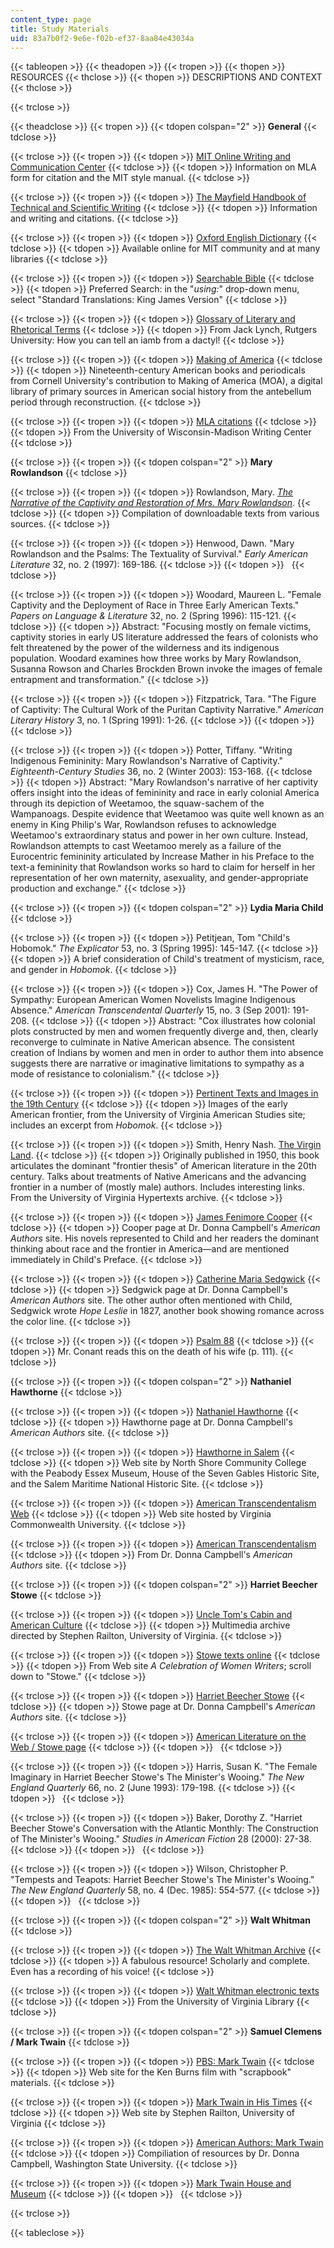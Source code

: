 ```yaml
---
content_type: page
title: Study Materials
uid: 83a7b0f2-9e6e-f02b-ef37-8aa84e43034a
---
```


{{< tableopen >}}
{{< theadopen >}}
{{< tropen >}}
{{< thopen >}}
RESOURCES
{{< thclose >}}
{{< thopen >}}
DESCRIPTIONS AND CONTEXT
{{< thclose >}}

{{< trclose >}}

{{< theadclose >}}
{{< tropen >}}
{{< tdopen colspan="2" >}}
**General**
{{< tdclose >}}

{{< trclose >}}
{{< tropen >}}
{{< tdopen >}}
[MIT Online Writing and Communication Center](http://web.mit.edu/writing/)
{{< tdclose >}}
{{< tdopen >}}
Information on MLA form for citation and the MIT style manual.
{{< tdclose >}}

{{< trclose >}}
{{< tropen >}}
{{< tdopen >}}
[The Mayfield Handbook of Technical and Scientific Writing](http://www.mhhe.com/mayfieldpub/tsw/home.htm)
{{< tdclose >}}
{{< tdopen >}}
Information and writing and citations.
{{< tdclose >}}

{{< trclose >}}
{{< tropen >}}
{{< tdopen >}}
[Oxford English Dictionary](http://www.oed.com/)
{{< tdclose >}}
{{< tdopen >}}
Available online for MIT community and at many libraries
{{< tdclose >}}

{{< trclose >}}
{{< tropen >}}
{{< tdopen >}}
[Searchable Bible](http://bible.crosswalk.com/)
{{< tdclose >}}
{{< tdopen >}}
Preferred Search: in the "_using:_" drop-down menu, select "Standard Translations: King James Version"
{{< tdclose >}}

{{< trclose >}}
{{< tropen >}}
{{< tdopen >}}
[Glossary of Literary and Rhetorical Terms](https://wps.prenhall.com/wps/media/objects/1188/1217309/McMahanglossary.pdf)
{{< tdclose >}}
{{< tdopen >}}
From Jack Lynch, Rutgers University: How you can tell an iamb from a dactyl!
{{< tdclose >}}

{{< trclose >}}
{{< tropen >}}
{{< tdopen >}}
[Making of America](http://cdl.library.cornell.edu/moa/)
{{< tdclose >}}
{{< tdopen >}}
Nineteenth-century American books and periodicals from Cornell University's contribution to Making of America (MOA), a digital library of primary sources in American social history from the antebellum period through reconstruction.
{{< tdclose >}}

{{< trclose >}}
{{< tropen >}}
{{< tdopen >}}
[MLA citations](http://www.wisc.edu/writing/Handbook/DocMLA.html)
{{< tdclose >}}
{{< tdopen >}}
From the University of Wisconsin-Madison Writing Center
{{< tdclose >}}

{{< trclose >}}
{{< tropen >}}
{{< tdopen colspan="2" >}}
**Mary Rowlandson**
{{< tdclose >}}

{{< trclose >}}
{{< tropen >}}
{{< tdopen >}}
Rowlandson, Mary. [_The Narrative of the Captivity and Restoration of Mrs. Mary Rowlandson_](http://onlinebooks.library.upenn.edu/webbin/gutbook/lookup?num=851).
{{< tdclose >}}
{{< tdopen >}}
Compilation of downloadable texts from various sources.
{{< tdclose >}}

{{< trclose >}}
{{< tropen >}}
{{< tdopen >}}
Henwood, Dawn. "Mary Rowlandson and the Psalms: The Textuality of Survival." _Early American Literature_ 32, no. 2 (1997): 169-186.
{{< tdclose >}}
{{< tdopen >}}
 
{{< tdclose >}}

{{< trclose >}}
{{< tropen >}}
{{< tdopen >}}
Woodard, Maureen L. "Female Captivity and the Deployment of Race in Three Early American Texts." _Papers on Language & Literature_ 32, no. 2 (Spring 1996): 115-121.
{{< tdclose >}}
{{< tdopen >}}
Abstract: "Focusing mostly on female victims, captivity stories in early US literature addressed the fears of colonists who felt threatened by the power of the wilderness and its indigenous population. Woodard examines how three works by Mary Rowlandson, Susanna Rowson and Charles Brockden Brown invoke the images of female entrapment and transformation."
{{< tdclose >}}

{{< trclose >}}
{{< tropen >}}
{{< tdopen >}}
Fitzpatrick, Tara. "The Figure of Captivity: The Cultural Work of the Puritan Captivity Narrative." _American Literary History_ 3, no. 1 (Spring 1991): 1-26.
{{< tdclose >}}
{{< tdopen >}}
 
{{< tdclose >}}

{{< trclose >}}
{{< tropen >}}
{{< tdopen >}}
Potter, Tiffany. "Writing Indigenous Femininity: Mary Rowlandson's Narrative of Captivity." _Eighteenth-Century Studies_ 36, no. 2 (Winter 2003): 153-168.
{{< tdclose >}}
{{< tdopen >}}
Abstract: "Mary Rowlandson's narrative of her captivity offers insight into the ideas of femininity and race in early colonial America through its depiction of Weetamoo, the squaw-sachem of the Wampanoags. Despite evidence that Weetamoo was quite well known as an enemy in King Philip's War, Rowlandson refuses to acknowledge Weetamoo's extraordinary status and power in her own culture. Instead, Rowlandson attempts to cast Weetamoo merely as a failure of the Eurocentric femininity articulated by Increase Mather in his Preface to the text-a femininity that Rowlandson works so hard to claim for herself in her representation of her own maternity, asexuality, and gender-appropriate production and exchange."
{{< tdclose >}}

{{< trclose >}}
{{< tropen >}}
{{< tdopen colspan="2" >}}
**Lydia Maria Child**
{{< tdclose >}}

{{< trclose >}}
{{< tropen >}}
{{< tdopen >}}
Petitjean, Tom "Child's Hobomok." _The Explicator_ 53, no. 3 (Spring 1995): 145-147.
{{< tdclose >}}
{{< tdopen >}}
A brief consideration of Child's treatment of mysticism, race, and gender in _Hobomok_.
{{< tdclose >}}

{{< trclose >}}
{{< tropen >}}
{{< tdopen >}}
Cox, James H. "The Power of Sympathy: European American Women Novelists Imagine Indigenous Absence." _American Transcendental Quarterly_ 15, no. 3 (Sep 2001): 191-208.
{{< tdclose >}}
{{< tdopen >}}
Abstract: "Cox illustrates how colonial plots constructed by men and women frequently diverge and, then, clearly reconverge to culminate in Native American absence. The consistent creation of Indians by women and men in order to author them into absence suggests there are narrative or imaginative limitations to sympathy as a mode of resistance to colonialism."
{{< tdclose >}}

{{< trclose >}}
{{< tropen >}}
{{< tdopen >}}
[Pertinent Texts and Images in the 19th Century](http://twain.lib.virginia.edu/projects/rissetto/pertinent.html)
{{< tdclose >}}
{{< tdopen >}}
Images of the early American frontier, from the University of Virginia American Studies site; includes an excerpt from _Hobomok_.
{{< tdclose >}}

{{< trclose >}}
{{< tropen >}}
{{< tdopen >}}
Smith, Henry Nash. [The Virgin Land](http://xroads.virginia.edu/~HYPER/HNS/hns_home.html).
{{< tdclose >}}
{{< tdopen >}}
Originally published in 1950, this book articulates the dominant "frontier thesis" of American literature in the 20th century. Talks about treatments of Native Americans and the advancing frontier in a number of (mostly male) authors. Includes interesting links. From the University of Virginia Hypertexts archive.
{{< tdclose >}}

{{< trclose >}}
{{< tropen >}}
{{< tdopen >}}
[James Fenimore Cooper](http://www.wsu.edu/~campbelld/amlit/cooper.htm)
{{< tdclose >}}
{{< tdopen >}}
Cooper page at Dr. Donna Campbell's _American Authors_ site. His novels represented to Child and her readers the dominant thinking about race and the frontier in America—and are mentioned immediately in Child's Preface.
{{< tdclose >}}

{{< trclose >}}
{{< tropen >}}
{{< tdopen >}}
[Catherine Maria Sedgwick](http://www.wsu.edu/~campbelld/amlit/sedgwick.htm)
{{< tdclose >}}
{{< tdopen >}}
Sedgwick page at Dr. Donna Campbell's _American Authors_ site. The other author often mentioned with Child, Sedgwick wrote _Hope Leslie_ in 1827, another book showing romance across the color line.
{{< tdclose >}}

{{< trclose >}}
{{< tropen >}}
{{< tdopen >}}
[Psalm 88](http://www.biblegateway.com/passage/?search=Psalm%2088;&version=47;)
{{< tdclose >}}
{{< tdopen >}}
Mr. Conant reads this on the death of his wife (p. 111).
{{< tdclose >}}

{{< trclose >}}
{{< tropen >}}
{{< tdopen colspan="2" >}}
**Nathaniel Hawthorne**
{{< tdclose >}}

{{< trclose >}}
{{< tropen >}}
{{< tdopen >}}
[Nathaniel Hawthorne](http://www.wsu.edu/~campbelld/amlit/hawthor.htm)
{{< tdclose >}}
{{< tdopen >}}
Hawthorne page at Dr. Donna Campbell's _American Authors_ site.
{{< tdclose >}}

{{< trclose >}}
{{< tropen >}}
{{< tdopen >}}
[Hawthorne in Salem](http://www.hawthorneinsalem.org/)
{{< tdclose >}}
{{< tdopen >}}
Web site by North Shore Community College with the Peabody Essex Museum, House of the Seven Gables Historic Site, and the Salem Maritime National Historic Site.
{{< tdclose >}}

{{< trclose >}}
{{< tropen >}}
{{< tdopen >}}
[American Transcendentalism Web](http://www.vcu.edu/engweb/transcendentalism/index.html)
{{< tdclose >}}
{{< tdopen >}}
Web site hosted by Virginia Commonwealth University.
{{< tdclose >}}

{{< trclose >}}
{{< tropen >}}
{{< tdopen >}}
[American Transcendentalism](https://public.wsu.edu/~campbelld/amlit/amtrans.htm)
{{< tdclose >}}
{{< tdopen >}}
From Dr. Donna Campbell's _American Authors_ site.
{{< tdclose >}}

{{< trclose >}}
{{< tropen >}}
{{< tdopen colspan="2" >}}
**Harriet Beecher Stowe**
{{< tdclose >}}

{{< trclose >}}
{{< tropen >}}
{{< tdopen >}}
[Uncle Tom's Cabin and American Culture](http://www.iath.virginia.edu/utc/)
{{< tdclose >}}
{{< tdopen >}}
Multimedia archive directed by Stephen Railton, University of Virginia.
{{< tdclose >}}

{{< trclose >}}
{{< tropen >}}
{{< tdopen >}}
[Stowe texts online](http://digital.library.upenn.edu/women/_generate/authors-S.html)
{{< tdclose >}}
{{< tdopen >}}
From Web site _A Celebration of Women Writers_; scroll down to "Stowe."
{{< tdclose >}}

{{< trclose >}}
{{< tropen >}}
{{< tdopen >}}
[Harriet Beecher Stowe](http://www.wsu.edu/~campbelld/amlit/stowe.htm)
{{< tdclose >}}
{{< tdopen >}}
Stowe page at Dr. Donna Campbell's _American Authors_ site.
{{< tdclose >}}

{{< trclose >}}
{{< tropen >}}
{{< tdopen >}}
[American Literature on the Web / Stowe page](http://www.nagasaki-gaigo.ac.jp/ishikawa/amlit/s/stowe19ro.htm)
{{< tdclose >}}
{{< tdopen >}}
 
{{< tdclose >}}

{{< trclose >}}
{{< tropen >}}
{{< tdopen >}}
Harris, Susan K. "The Female Imaginary in Harriet Beecher Stowe's The Minister's Wooing." _The New England Quarterly_ 66, no. 2 (June 1993): 179-198.
{{< tdclose >}}
{{< tdopen >}}
 
{{< tdclose >}}

{{< trclose >}}
{{< tropen >}}
{{< tdopen >}}
Baker, Dorothy Z. "Harriet Beecher Stowe's Conversation with the Atlantic Monthly: The Construction of The Minister's Wooing." _Studies in American Fiction_ 28 (2000): 27-38.
{{< tdclose >}}
{{< tdopen >}}
 
{{< tdclose >}}

{{< trclose >}}
{{< tropen >}}
{{< tdopen >}}
Wilson, Christopher P. "Tempests and Teapots: Harriet Beecher Stowe's The Minister's Wooing." _The New England Quarterly_ 58, no. 4 (Dec. 1985): 554-577.
{{< tdclose >}}
{{< tdopen >}}
 
{{< tdclose >}}

{{< trclose >}}
{{< tropen >}}
{{< tdopen colspan="2" >}}
**Walt Whitman**
{{< tdclose >}}

{{< trclose >}}
{{< tropen >}}
{{< tdopen >}}
[The Walt Whitman Archive](http://www.whitmanarchive.org/)
{{< tdclose >}}
{{< tdopen >}}
A fabulous resource! Scholarly and complete. Even has a recording of his voice!
{{< tdclose >}}

{{< trclose >}}
{{< tropen >}}
{{< tdopen >}}
[Walt Whitman electronic texts](http://etext.virginia.edu/whitman/)
{{< tdclose >}}
{{< tdopen >}}
From the University of Virginia Library
{{< tdclose >}}

{{< trclose >}}
{{< tropen >}}
{{< tdopen colspan="2" >}}
**Samuel Clemens / Mark Twain**
{{< tdclose >}}

{{< trclose >}}
{{< tropen >}}
{{< tdopen >}}
[PBS: Mark Twain](http://www.pbs.org/marktwain/index.html)
{{< tdclose >}}
{{< tdopen >}}
Web site for the Ken Burns film with "scrapbook" materials.
{{< tdclose >}}

{{< trclose >}}
{{< tropen >}}
{{< tdopen >}}
[Mark Twain in His Times](http://etext.lib.virginia.edu/railton/index2.html)
{{< tdclose >}}
{{< tdopen >}}
Web site by Stephen Railton, University of Virginia
{{< tdclose >}}

{{< trclose >}}
{{< tropen >}}
{{< tdopen >}}
[American Authors: Mark Twain](http://www.wsu.edu/~campbelld/amlit/twain.htm)
{{< tdclose >}}
{{< tdopen >}}
Compiliation of resources by Dr. Donna Campbell, Washington State University.
{{< tdclose >}}

{{< trclose >}}
{{< tropen >}}
{{< tdopen >}}
[Mark Twain House and Museum](http://www.marktwainhouse.org/)
{{< tdclose >}}
{{< tdopen >}}
 
{{< tdclose >}}

{{< trclose >}}

{{< tableclose >}}